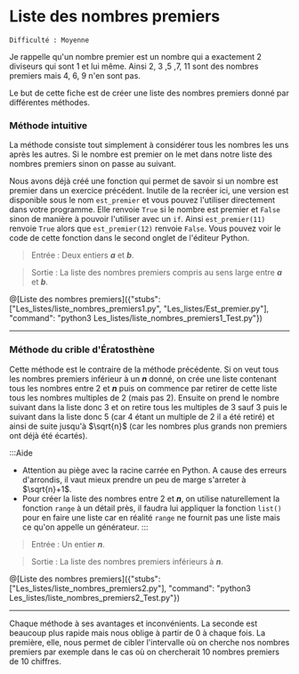 # Liste des nombres premiers
`Difficulté : Moyenne`

Je rappelle qu'un nombre premier est un nombre qui a exactement 2 diviseurs qui sont 1 et lui même. Ainsi 2, 3 ,5 ,7, 11 sont des nombres premiers mais 4, 6, 9 n'en sont pas.

Le but de cette fiche est de créer une liste des nombres premiers donné par différentes méthodes.

### Méthode intuitive

La méthode consiste tout simplement à considérer tous les nombres les uns après les autres. Si le nombre est premier on le met dans notre liste des nombres premiers sinon on passe au suivant.

Nous avons déjà créé une fonction qui permet de savoir si un nombre est premier dans un exercice précédent. Inutile de la recréer ici, une version est disponible sous le nom `est_premier` et vous pouvez l'utiliser directement dans votre programme. Elle renvoie `True` si le nombre est premier et `False` sinon de manière à pouvoir l'utiliser avec un `if`.
Ainsi `est_premier(11)` renvoie `True` alors que `est_premier(12)` renvoie `False`. Vous pouvez voir le code de cette fonction dans le second onglet de l'éditeur Python.

> Entrée : Deux entiers ***a*** et ***b***.

> Sortie : La liste des nombres premiers compris au sens large entre ***a*** et ***b***.

@[Liste des nombres premiers]({"stubs": ["Les_listes/liste_nombres_premiers1.py", "Les_listes/Est_premier.py"], "command": "python3 Les_listes/liste_nombres_premiers1_Test.py"})

---

### Méthode du crible d'Ératosthène

Cette méthode est le contraire de la méthode précédente. Si on veut tous les nombres premiers inférieur à un ***n*** donné, on crée une liste contenant tous les nombres entre 2 et ***n*** puis on commence par retirer de cette liste tous les nombres multiples de 2 (mais pas 2). Ensuite on prend le nombre suivant dans la liste donc 3 et on retire tous les multiples de 3 sauf 3 puis le suivant dans la liste donc 5 (car 4 étant un multiple de 2 il a été retiré) et ainsi de suite jusqu'à $`\sqrt{n}`$ (car les nombres plus grands non premiers ont déjà été écartés).

:::Aide
+ Attention au piège avec la racine carrée en Python. A cause des erreurs d'arrondis, il vaut mieux prendre un peu de marge s'arreter à $`\sqrt{n}+1`$.
+ Pour créer la liste des nombres entre 2 et ***n***, on utilise naturellement la fonction `range` à un détail près, il faudra lui appliquer la fonction `list()` pour en faire une liste car en réalité `range` ne fournit pas une liste mais ce qu'on appelle un générateur.
:::

> Entrée : Un entier ***n***.

> Sortie : La liste des nombres premiers inférieurs à ***n***.


@[Liste des nombres premiers]({"stubs": ["Les_listes/liste_nombres_premiers2.py"], "command": "python3 Les_listes/liste_nombres_premiers2_Test.py"})

---

Chaque méthode à ses avantages et inconvénients. La seconde est beaucoup plus rapide mais nous oblige à partir de 0 à chaque fois. La première, elle, nous permet de cibler l'intervalle où on cherche nos nombres premiers par exemple dans le cas où on chercherait 10 nombres premiers de 10 chiffres.
